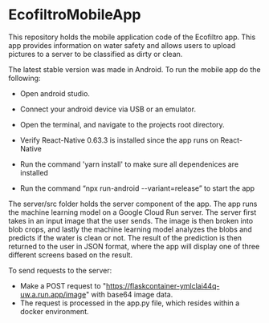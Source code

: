# EcofiltroMobileApp

This repository holds the mobile application code of the Ecofiltro app. This app provides information on water safety and allows users to upload pictures to a server to be classified as dirty or clean.

The latest stable version was made in Android. To run the mobile app do the following:

- Open android studio.

- Connect your android device via USB or an emulator. 

- Open the terminal, and navigate to the projects root directory.

- Verify React-Native 0.63.3 is installed since the app runs on React-Native

- Run the command 'yarn install' to make sure all dependenices are installed

- Run the command “npx run-android --variant=release” to start the app



The server/src folder holds the server component of the app. The app runs the machine learning model on a Google Cloud Run server. The server first takes in an input image that the user sends. The image is then broken into blob crops, and lastly the machine learning model analyzes the blobs  and predicts if the water is clean or not. The result of the prediction is then returned to the user in JSON format, where the app will display one of three different screens based on the result.

To send requests to the server:

- Make a POST request to "https://flaskcontainer-ymlclai44q-uw.a.run.app/image" with base64 image data.
- The request is processed in the app.py file, which resides within a docker environment.
 
